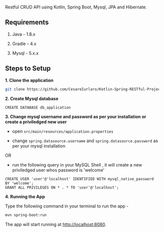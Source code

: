 Restful CRUD API using Kotlin, Spring Boot, Mysql, JPA and Hibernate.

## Requirements

1. Java - 1.8.x

2. Gradle - 4.x

3. Mysql - 5.x.x

## Steps to Setup

**1. Clone the application**

```bash
git clone https://github.com/CesareIurlaro/Kotlin-Spring-RESTful-Project.git
```

**2. Create Mysql database**
```bash
CREATE DATABASE db_application
```

**3. Change mysql username and password as per your installation or create a priviledged new user**

+ open `src/main/resources/application.properties`

+ change `spring.datasource.username` and `spring.datasource.password` as per your mysql installation

OR

+ run the following query in your MySQL Shell , it will create a new priviledged user whos password is 'welcome'

`CREATE USER 'user'@'localhost' IDENTIFIED WITH mysql_native_password BY 'welcome';` <br/>
`GRANT ALL PRIVILEGES ON * . * TO 'user'@'localhost';`

**4. Running the App**

Type the following command in your terminal to run the app -

```bash
mvn spring-boot:run
```

The app will start running at <http://localhost:8080>.
